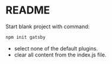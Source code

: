 # README

Start blank project with command:

```bash
npm init gatsby
```

- select none of the default plugins.
- clear all content from the index.js file.
